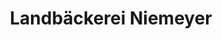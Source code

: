 ---
title: "Landbäckerei Niemeyer"
url: /rehburg-loccum/landbaeckerei-niemeyer-leeser-strasse/
shop: Bäckerei
---